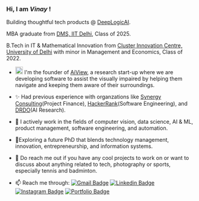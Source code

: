 ### Hi, I am ***Vinay*** !
Building thoughtful tech products @ [DeepLogicAI](https://deeplogicai.tech/).

MBA graduate from [DMS, IIT Delhi](https://dms.iitd.ac.in/), Class of 2025.

B.Tech in IT & Mathematical Innovation from [Cluster Innovation Centre, University of Delhi](https://cic.du.ac.in/) with minor in Management and Economics, Class of 2022.

- <img src="https://user-images.githubusercontent.com/43710239/186896640-cfa9b0c9-651f-418d-b31c-33a2458737cf.png" width="20px"> I'm the founder of [AiView](https://www.aiview.co.in), a research start-up where we are developing software to assist the visually impaired by helping them navigate and keeping them aware of their surroundings.

- ✨ Had previous experience with organzations like [Synergy Consulting](https://www.synergyconsultingifa.com/)(Project Finance), [HackerRank](https://www.hackerrank.com/about-us)(Software Engineering), and [DRDO](https://www.drdo.gov.in/drdo/)(AI Research).

- 🔭 I actively work in the fields of computer vision, data science, AI & ML, product management, software engineering, and automation.
- 💭Exploring a future PhD that blends technology management, innovation, entrepreneurship, and information systems.
- 💬 Do reach me out if you have any cool projects to work on or want to discuss about anything related to tech, photography or sports, especially tennis and badminton.
- 📫 Reach me through: [![Gmail Badge](https://img.shields.io/badge/-vinay.chappa@gmail.com-c14436?style=oval&logo=Gmail&logoColor=white&link=mailto:vinay.chappa@gmail.com)](mailto:vinay.chappa@gmail.com)  [![Linkedin Badge](https://img.shields.io/badge/-csvinay-0072b1?style=flat&logo=Linkedin&logoColor=white&link=https://www.linkedin.com/in/csvinay)](https://www.linkedin.com/in/csvinay) [![Instagram Badge](https://img.shields.io/badge/-vinay07rn-0072b1?style=flat&logo=Instagram&logoColor=white&link=https://www.instagram.com/vinay07rn)](https://www.instagram.com/vinay07rn) [![Portfolio Badge](https://img.shields.io/badge/-csvinay.com-blue?style=flat&logo=Instatus&logoColor=white&link=https://www.csvinay.com)](https://www.csvinay.com)
